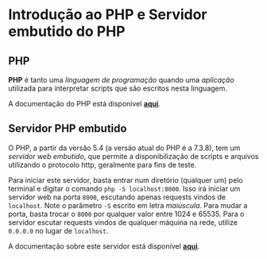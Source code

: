 # Introdução ao PHP e Servidor embutido do PHP

## PHP

**PHP** é tanto uma *linguagem de programação* quando uma *aplicação* utilizada para interpretar scripts que são escritos nesta linguagem.

A documentação do PHP está disponível **[aqui](https://www.php.net/manual/pt_BR/index.php)**.

## Servidor PHP embutido

O PHP, a partir da versão 5.4 (a versão atual do PHP é a 7.3.8), tem um *servidor web embutido*, que permite a disponibilização de scripts e arquivos utilizando o protocolo http, geralmente para fins de teste.

Para iniciar este servidor, basta entrar num diretório (qualquer um) pelo terminal e digitar o comando `php -S localhost:8000`. Isso irá iniciar um servidor web na porta `8000`, escutando apenas requests vindos de `localhost`. Note o parâmetro `-S` escrito em letra *maiúscula*. Para mudar a porta, basta trocar o `8000` por qualquer valor entre 1024 e 65535. Para o servidor escutar requests vindos de qualquer máquina na rede, utilize `0.0.0.0` no lugar de `localhost`.

A documentação sobre este servidor está disponível **[aqui](https://www.php.net/manual/pt_BR/features.commandline.webserver.php)**.
